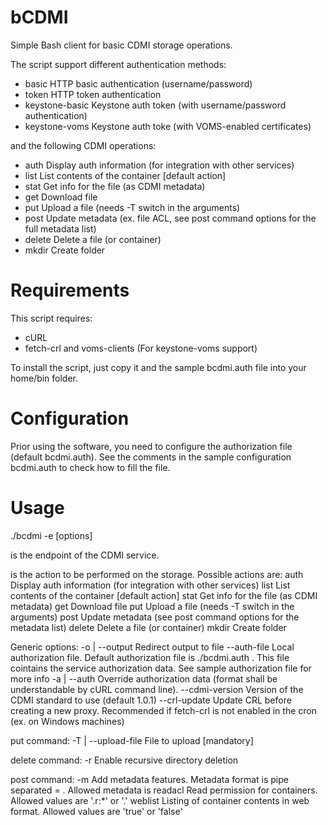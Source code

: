 bCDMI
=====
Simple Bash client for basic CDMI storage operations.

The script support different authentication methods:
 * basic             HTTP basic authentication  (username/password)
 * token             HTTP token authentication
 * keystone-basic    Keystone auth token (with username/password authentication)
 * keystone-voms     Keystone auth toke (with VOMS-enabled certificates)

and the following CDMI operations:
 * auth        Display auth information (for integration with other services)
 * list        List contents of the container [default action]
 * stat        Get info for the file (as CDMI metadata)
 * get         Download file
 * put         Upload a file (needs -T switch in the arguments)
 * post        Update metadata (ex. file ACL, see post command options for the full metadata list)
 * delete      Delete a file (or container)
 * mkdir       Create folder

Requirements
=====
This script requires:
 * cURL
 * fetch-crl and voms-clients (For keystone-voms support)

To install the script, just copy it and the sample bcdmi.auth file into your home/bin folder.

Configuration
=====
Prior using the software, you need to configure the authorization file (default bcdmi.auth). See the comments in the sample configuration bcdmi.auth to check how to fill the file.

Usage
=====
 ./bcdmi -e <endpoint> <action> [options]

<endpoint> is the endpoint of the CDMI service.

<action> is the action to be performed on the storage. Possible actions are:
  auth        Display auth information (for integration with other services)
  list        List contents of the container [default action]
  stat        Get info for the file (as CDMI metadata)
  get         Download file
  put         Upload a file (needs -T switch in the arguments)
  post        Update metadata (see post command options for the metadata list)
  delete      Delete a file (or container)
  mkdir       Create folder

Generic options:
  -o | --output <file>      Redirect output to file <file>
  --auth-file <file>        Local authorization file. Default authorization file is ./bcdmi.auth .
                            This file cointains the service authorization data. See sample authorization file for more info
  -a | --auth               Override authorization data (format shall be understandable by cURL command line).
  --cdmi-version <version>  Version of the CDMI standard to use (default 1.0.1)
  --crl-update              Update CRL before creating a new proxy. Recommended if fetch-crl is not enabled in the cron (ex. on Windows machines)

put command:
 -T | --upload-file <file>  File to upload [mandatory]

delete command:
  -r                        Enable recursive directory deletion

post command:
  -m <metadata>             Add metadata features. Metadata format is pipe separated <name>=<value> . Allowed metadata is
    readacl                   Read permission for containers. Allowed values are '.r:*' or '.'
    weblist                   Listing of container contents in web format. Allowed values are 'true' or 'false'

